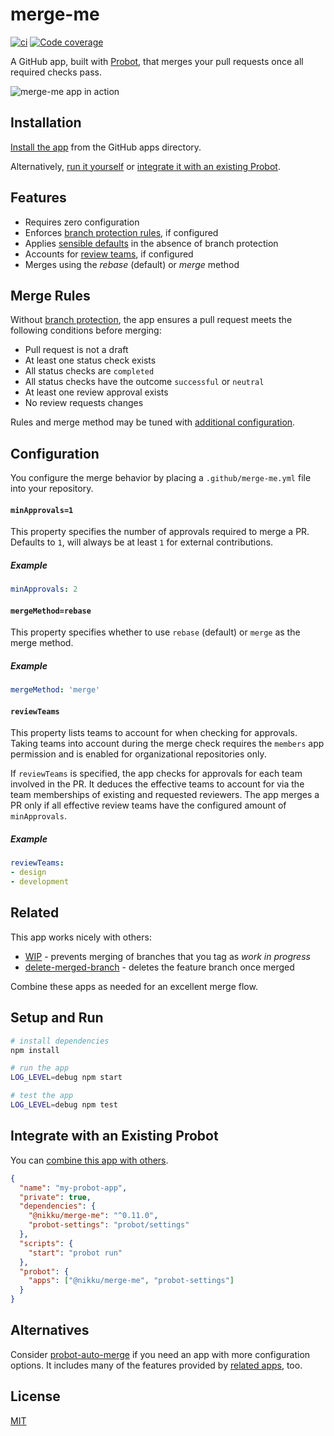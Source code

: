 # merge-me

[![ci](https://github.com/nikku/merge-me/actions/workflows/CI.yml/badge.svg)](https://github.com/nikku/merge-me/actions/workflows/CI.yml)
[![Code coverage](https://img.shields.io/codecov/c/github/nikku/merge-me.svg)](https://codecov.io/gh/nikku/merge-me)

A GitHub app, built with [Probot](https://probot.github.io), that merges your pull requests once all required checks pass.

![merge-me app in action](./docs/screenshot.png)


## Installation

[Install the app](https://github.com/apps/merge-me) from the GitHub apps directory.

Alternatively, [run it yourself](#setup-and-run) or [integrate it with an existing Probot](#integrate-with-an-existing-probot).


## Features

* Requires zero configuration
* Enforces [branch protection rules](https://help.github.com/articles/about-protected-branches/), if configured
* Applies [sensible defaults](#merge-rules) in the absence of branch protection
* Accounts for [review teams](#reviewteams), if configured
* Merges using the _rebase_ (default) or _merge_ method


## Merge Rules

Without [branch protection](https://help.github.com/articles/about-protected-branches/), the app ensures a pull request meets the following conditions before merging:

* Pull request is not a draft
* At least one status check exists
* All status checks are `completed`
* All status checks have the outcome `successful` or `neutral`
* At least one review approval exists
* No review requests changes

Rules and merge method may be tuned with [additional configuration](#configuration).


## Configuration

You configure the merge behavior by placing a `.github/merge-me.yml` file into your repository.

#### `minApprovals=1`

This property specifies the number of approvals required to merge a PR. Defaults to `1`, will always be at least `1` for external contributions.

##### Example

```yml
minApprovals: 2
```

#### `mergeMethod=rebase`

This property specifies whether to use `rebase` (default) or `merge` as the merge method.

##### Example

```yml
mergeMethod: 'merge'
```

#### `reviewTeams`

This property lists teams to account for when checking for approvals. Taking teams into account during the merge check requires the `members` app permission and is enabled for organizational repositories only.

If `reviewTeams` is specified, the app checks for approvals for each team involved in the PR. It deduces the effective teams to account for via the team memberships of existing and requested reviewers. The app merges a PR only if all effective review teams have the configured amount of `minApprovals`.

##### Example

```yml
reviewTeams:
- design
- development
```


## Related

This app works nicely with others:

* [WIP](https://github.com/apps/wip) - prevents merging of branches that you tag as _work in progress_
* [delete-merged-branch](https://github.com/apps/delete-merged-branch) - deletes the feature branch once merged

Combine these apps as needed for an excellent merge flow.


## Setup and Run

```sh
# install dependencies
npm install

# run the app
LOG_LEVEL=debug npm start

# test the app
LOG_LEVEL=debug npm test
```


## Integrate with an Existing Probot

You can [combine this app with others](https://probot.github.io/docs/deployment/#combining-apps).

```json
{
  "name": "my-probot-app",
  "private": true,
  "dependencies": {
    "@nikku/merge-me": "^0.11.0",
    "probot-settings": "probot/settings"
  },
  "scripts": {
    "start": "probot run"
  },
  "probot": {
    "apps": ["@nikku/merge-me", "probot-settings"]
  }
}
```


## Alternatives

Consider [probot-auto-merge](https://github.com/bobvanderlinden/probot-auto-merge) if you need an app with more configuration options. It includes many of the features provided by [related apps](#related), too.


## License

[MIT](LICENSE)
